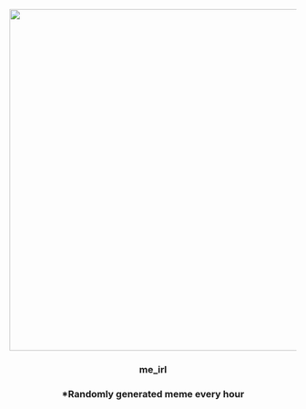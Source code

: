 <p align="center">
        <img src="https://i.redd.it/mf5rydi34pw81.png" width="600" height="600">
        </p>
        <h3 align="center">me_irl</h3>
        <h3 align="center">*Randomly generated meme every hour</h3>
    